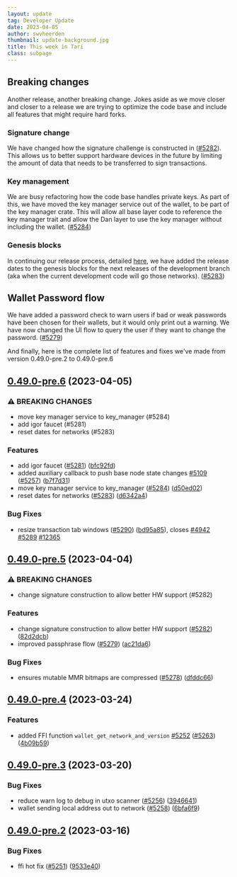 ```yaml
---
layout: update
tag: Developer Update
date: 2023-04-05
author: swvheerden
thumbnail: update-background.jpg
title: This week in Tari
class: subpage
---
```


## Breaking changes

Another release, another breaking change. Jokes aside as we move closer and closer to a release we are trying to optimize the code base and include all features that might require hard forks.

### Signature change

We have changed how the signature challenge is constructed in ([#5282](https://github.com/tari-project/tari/issues/5282)). This allows us to better support hardware devices in the future by limiting the amount of data that needs to be transferred to sign transactions.

### Key management

We are busy refactoring how the code base handles private keys. As part of this, we have moved the key manager service out of the wallet, to be part of the key manager crate. This will allow all base layer code to reference the key manager trait and allow the Dan layer to use the key manager without including the wallet. ([#5284](https://github.com/tari-project/tari/issues/5284))

### Genesis blocks

In continuing our release process, detailed [here](https://github.com/tari-project/tari/blob/development/docs/src/branching_releases.md), we have added the release dates to the genesis blocks for the next releases of the development branch (aka when the current development code will go those networks). ([#5283](https://github.com/tari-project/tari/issues/5283))

## Wallet Password flow

We have added a password check to warn users if bad or weak passwords have been chosen for their wallets, but it would only print out a warning. We have now changed the UI flow to query the user if they want to change the password. ([#5279](https://github.com/tari-project/tari/issues/5279))

And finally, here is the complete list of features and fixes we've made from version 0.49.0-pre.2 to 0.49.0-pre.6

## [0.49.0-pre.6](https://github.com/tari-project/tari/compare/v0.49.0-pre.5...v0.49.0-pre.6) (2023-04-05)

### ⚠ BREAKING CHANGES

- move key manager service to key_manager (#5284)
- add igor faucet (#5281)
- reset dates for networks (#5283)

### Features

- add igor faucet ([#5281](https://github.com/tari-project/tari/issues/5281)) ([bfc92fd](https://github.com/tari-project/tari/commit/bfc92fdcb759aa31301cf11f239dc1aefd58ac63))
- added auxiliary callback to push base node state changes [#5109](https://github.com/tari-project/tari/issues/5109) ([#5257](https://github.com/tari-project/tari/issues/5257)) ([b7f7d31](https://github.com/tari-project/tari/commit/b7f7d31fb634804ecf2f8ba1c39094163944f584))
- move key manager service to key_manager ([#5284](https://github.com/tari-project/tari/issues/5284)) ([d50ed02](https://github.com/tari-project/tari/commit/d50ed02675dbca9294882e5bbe522b8fda00fb2a))
- reset dates for networks ([#5283](https://github.com/tari-project/tari/issues/5283)) ([d6342a4](https://github.com/tari-project/tari/commit/d6342a4200cb7de469575d67129f9214535cf237))

### Bug Fixes

- resize transaction tab windows ([#5290](https://github.com/tari-project/tari/issues/5290)) ([bd95a85](https://github.com/tari-project/tari/commit/bd95a853b2eb166a4aa8e32778ed72bb1f8172ad)), closes [#4942](https://github.com/tari-project/tari/issues/4942) [#5289](https://github.com/tari-project/tari/issues/5289) [#12365](https://github.com/tari-project/tari/issues/12365)

## [0.49.0-pre.5](https://github.com/tari-project/tari/compare/v0.49.0-pre.4...v0.49.0-pre.5) (2023-04-04)

### ⚠ BREAKING CHANGES

- change signature construction to allow better HW support (#5282)

### Features

- change signature construction to allow better HW support ([#5282](https://github.com/tari-project/tari/issues/5282)) ([82d2dcb](https://github.com/tari-project/tari/commit/82d2dcb04ced94f05a0801c5cb97bbebc41ca3e0))
- improved passphrase flow ([#5279](https://github.com/tari-project/tari/issues/5279)) ([ac21da6](https://github.com/tari-project/tari/commit/ac21da60abec25db14e7201a5f82e15e4f7f2fe0))

### Bug Fixes

- ensures mutable MMR bitmaps are compressed ([#5278](https://github.com/tari-project/tari/issues/5278)) ([dfddc66](https://github.com/tari-project/tari/commit/dfddc669e3e1271b098c8b271e13f076ca79b039))

## [0.49.0-pre.4](https://github.com/tari-project/tari/compare/v0.49.0-pre.3...v0.49.0-pre.4) (2023-03-24)

### Features

- added FFI function `wallet_get_network_and_version` [#5252](https://github.com/tari-project/tari/issues/5252) ([#5263](https://github.com/tari-project/tari/issues/5263)) ([4b09b59](https://github.com/tari-project/tari/commit/4b09b59ce0cbc7e5c270c4c06a671c2fcff18bfc))

## [0.49.0-pre.3](https://github.com/tari-project/tari/compare/v0.49.0-pre.2...v0.49.0-pre.3) (2023-03-20)

### Bug Fixes

- reduce warn log to debug in utxo scanner ([#5256](https://github.com/tari-project/tari/issues/5256)) ([3946641](https://github.com/tari-project/tari/commit/394664177dcbd05fdd43d54b3bd9f77bc52ecd88))
- wallet sending local address out to network ([#5258](https://github.com/tari-project/tari/issues/5258)) ([6bfa6f9](https://github.com/tari-project/tari/commit/6bfa6f9fecdd594386ef07169d0e68777b3becd5))

## [0.49.0-pre.2](https://github.com/tari-project/tari/compare/v0.49.0-pre.1...v0.49.0-pre.2) (2023-03-16)

### Bug Fixes

- ffi hot fix ([#5251](https://github.com/tari-project/tari/issues/5251)) ([9533e40](https://github.com/tari-project/tari/commit/9533e4017f1229f6de31966a9d5f19ea906117f3))
